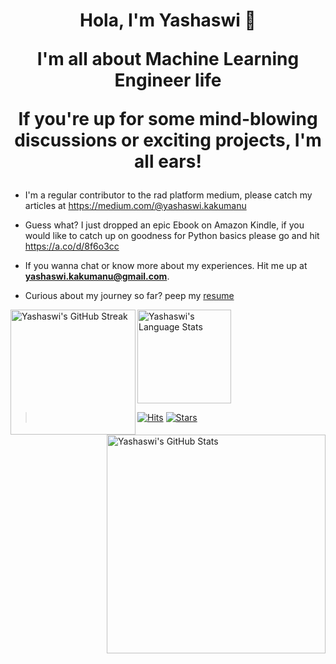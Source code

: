 <h1 align="center">
  
  Hola, I'm Yashaswi 👋

I'm all about Machine Learning Engineer life

If you're up for some mind-blowing discussions or exciting projects, I'm all ears! 

</h1>

- I'm a regular contributor to the rad platform medium, please catch my articles at https://medium.com/@yashaswi.kakumanu

- Guess what? I just dropped an epic Ebook on Amazon Kindle, if you would like to catch up on goodness for Python basics please go and hit  https://a.co/d/8f6o3cc

- If you wanna chat or know more about my experiences. Hit me up at  **yashaswi.kakumanu@gmail.com**.

- Curious about my journey so far? peep my <a href="https://github.com/yashaswikakumanu/yashaswikakumanu/blob/main/YASHASWI_RESUME.pdf" target="blank">resume</a>


<img align="left" height="200px" alt="Yashaswi's GitHub Streak" src="https://github-readme-streak-stats.herokuapp.com/?user=yashaswikakumanu&theme=calm&hide_border=true">
<img align="center" height="150px" alt="Yashaswi's Language Stats" src="https://github-readme-stats.vercel.app/api/top-langs/?username=yashaswikakumanu&theme=calm&layout=compact&hide_border=true&hide=scss,vue,html&langs_count=8"> 
<img align="right" height="350px" alt="Yashaswi's GitHub Stats" src="https://github-contribution-stats.vercel.app/api/?username=yashaswikakumanu">

> [![Hits](https://hits.seeyoufarm.com/api/count/incr/badge.svg?url=https%3A%2F%2Fgithub.com%2Fyashaswikakumanu%2Fyashaswikakumanu&count_bg=%23AAAAAA&title_bg=%23555555&icon=github.svg&icon_color=%23FFFFFF&title=hits)](https://github.com/yashaswikakumanu/yashaswikakumanu)
> [![Stars](https://img.shields.io/github/stars/yashaswikakumanu?color=orange&label=GitHub%20stars&logo=github&logo_color=orange)](https://github.com/yashaswikakumanu/yashaswikakumanu)

